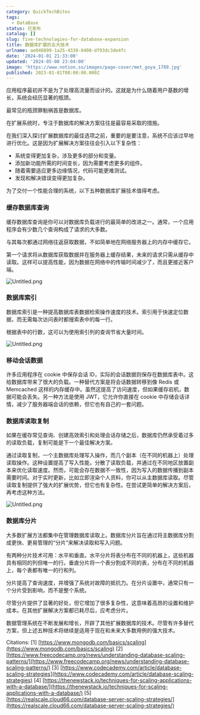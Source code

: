 ```yaml
---
category: QuickTechBites
tags:
  - DataBase
status: 已发布
catalog: []
slug: five-technologies-for-database-expansion
title: 数据库扩展的五大技术
urlname: ae048899-1a25-4338-8408-df93dc3de4fc
date: '2024-01-01 21:33:00'
updated: '2024-05-08 23:04:00'
image: 'https://www.notion.so/images/page-cover/met_goya_1789.jpg'
published: 2023-01-01T08:00:00.000Z
---
```


应用程序最初并不是为了处理高流量而设计的。这就是为什么随着用户基数的增长，系统会经历显著的瓶颈。


最常见的瓶颈罪魁祸首是数据库。


在扩展系统时，专注于数据库的解决方案往往是最容易采取的措施。


在我们深入探讨扩展数据库的最佳选项之前，重要的是要注意，系统不应该过早地进行优化。这是因为扩展解决方案往往会引入以下复杂性：

- 系统变得更加复杂，涉及更多的部分和变量。
- 添加新功能所需的时间变长，因为需要考虑更多的组件。
- 随着需要适应更多边缘情况，代码可能更难测试。
- 发现和解决错误变得更加复杂。

为了交付一个性能合理的系统，以下五种数据库扩展技术值得考虑。


### **缓存数据库查询**


缓存数据库查询是你可以对数据库负载进行的最简单的改进之一。通常，一个应用程序会有少数几个查询构成了请求的大多数。


与其每次都通过网络往返获取数据，不如简单地在网络服务器上的内存中缓存它。


第一个请求将从数据库获取数据并在服务器上缓存结果，未来的请求只需从缓存中读取。这样可以提高性能，因为数据在网络中的传输时间减少了，而且更接近客户端。


![Untitled.png](https://prod-files-secure.s3.us-west-2.amazonaws.com/5d24fe63-e567-4804-86f9-9fdc62e13082/90ccd300-8cb4-4392-a93f-76f7d0b7f352/Untitled.png?X-Amz-Algorithm=AWS4-HMAC-SHA256&X-Amz-Content-Sha256=UNSIGNED-PAYLOAD&X-Amz-Credential=ASIAZI2LB466S2KZBXIK%2F20250214%2Fus-west-2%2Fs3%2Faws4_request&X-Amz-Date=20250214T053701Z&X-Amz-Expires=3600&X-Amz-Security-Token=IQoJb3JpZ2luX2VjEP7%2F%2F%2F%2F%2F%2F%2F%2F%2F%2FwEaCXVzLXdlc3QtMiJIMEYCIQCDAxi6T7h5lMJBTMmeNS4Smq4MJgUMF7ePf7grQuaUAwIhALg1fh978Mq04xEICjiS8V5zEMS%2Beu5zqTVE8EXpjO%2BvKv8DCCcQABoMNjM3NDIzMTgzODA1Igx45Jbf2IPfJCGpNzAq3AMz791Xl%2FwsguLmfrl5zQwtbGhvSfJ0Zcx5p12MG3ZZQa%2BgtahVpXoZd9HVPHGS5aSoK6PD41f8HRONDYBGRSYTP0%2B3OhZ8mgigOULTqfsdmF%2FZOOoAzbvQKaEn9fBtpDtSLX6ZBFn1fYVKlzjl6Al3RCUXT4GDL3%2FMYbyjx7vXlhA4I3u%2FgQ%2FZbvuVsB%2FBPOr3qscnV8ifYBIqOrqKjatBXocKvgnXvBtYqUuXnfNSCtUItgwAQH3Rw9CEXUWk6A4sbR%2F%2FaUJRsWyQkCbjMMGSmMgZKgwklbpMmSldpjjB%2FQcqtQywN5wvdF0hxIi2YY7mGyxcjm1yUqrWHYTrOw3OyyJYa%2BUyMTZ135rb5C8NIZpTOfAFACw7VgzfYyCJf7UP01WT6%2BUWDBF2LKfBjLjASBIcjIWm9Zsw5GGfBu1kR5cqO11woVdaiavmXUtRra3GVTKoPb60dUjQJdsSfhPfxJ5xiFVJmWNY%2FQw93ucriD67lsMUNDEAO6bt4VGfh6AMuki148Lo9jMMgzRqd5ltNy67ry16gEgY7RItQFPwa4hPFfE01TIpvOosibv3GsURo6QtxgaOg761pf9sqolmB9siH4sgBWXrc1LK0z6U05BKj02oLmLen9kyIjCTqru9BjqkAZiGoIY3VGqAayhDYRGV%2BUbi5KHuq2mXXwJ%2BiKK8Rutq9NIOKV9RyJ%2B9ZzRp9%2BhZS3QirnycsDSYLMp2EwOlvkPxcUFwYd52Fai0oR3kFupe1y5FI8ntgTR1thh8hNFxkGITWoepWU%2FKmMwpkSQ0nMS%2B43ONZZrB%2B%2FVvvJO9RZtkJzShwJxGVJgn4aUj1ORO%2BBtqtf9N6FZNQSQuwraZok%2B3SHly&X-Amz-Signature=2c39273e8933df9c7ea821d7b1b6804aa810afeb3cfc5c8294292fbcc36dec72&X-Amz-SignedHeaders=host&x-id=GetObject)


### **数据库索引**


数据库索引是一种提高数据库表数据检索操作速度的技术。索引用于快速定位数据，而无需每次访问表时都搜索表中的每一行。


根据表中的行数，这可以为使用索引列的查询节省大量时间。


![Untitled.png](https://prod-files-secure.s3.us-west-2.amazonaws.com/5d24fe63-e567-4804-86f9-9fdc62e13082/d4109739-24f9-4adf-abd6-8eec0d12f3c8/Untitled.png?X-Amz-Algorithm=AWS4-HMAC-SHA256&X-Amz-Content-Sha256=UNSIGNED-PAYLOAD&X-Amz-Credential=ASIAZI2LB466S2KZBXIK%2F20250214%2Fus-west-2%2Fs3%2Faws4_request&X-Amz-Date=20250214T053701Z&X-Amz-Expires=3600&X-Amz-Security-Token=IQoJb3JpZ2luX2VjEP7%2F%2F%2F%2F%2F%2F%2F%2F%2F%2FwEaCXVzLXdlc3QtMiJIMEYCIQCDAxi6T7h5lMJBTMmeNS4Smq4MJgUMF7ePf7grQuaUAwIhALg1fh978Mq04xEICjiS8V5zEMS%2Beu5zqTVE8EXpjO%2BvKv8DCCcQABoMNjM3NDIzMTgzODA1Igx45Jbf2IPfJCGpNzAq3AMz791Xl%2FwsguLmfrl5zQwtbGhvSfJ0Zcx5p12MG3ZZQa%2BgtahVpXoZd9HVPHGS5aSoK6PD41f8HRONDYBGRSYTP0%2B3OhZ8mgigOULTqfsdmF%2FZOOoAzbvQKaEn9fBtpDtSLX6ZBFn1fYVKlzjl6Al3RCUXT4GDL3%2FMYbyjx7vXlhA4I3u%2FgQ%2FZbvuVsB%2FBPOr3qscnV8ifYBIqOrqKjatBXocKvgnXvBtYqUuXnfNSCtUItgwAQH3Rw9CEXUWk6A4sbR%2F%2FaUJRsWyQkCbjMMGSmMgZKgwklbpMmSldpjjB%2FQcqtQywN5wvdF0hxIi2YY7mGyxcjm1yUqrWHYTrOw3OyyJYa%2BUyMTZ135rb5C8NIZpTOfAFACw7VgzfYyCJf7UP01WT6%2BUWDBF2LKfBjLjASBIcjIWm9Zsw5GGfBu1kR5cqO11woVdaiavmXUtRra3GVTKoPb60dUjQJdsSfhPfxJ5xiFVJmWNY%2FQw93ucriD67lsMUNDEAO6bt4VGfh6AMuki148Lo9jMMgzRqd5ltNy67ry16gEgY7RItQFPwa4hPFfE01TIpvOosibv3GsURo6QtxgaOg761pf9sqolmB9siH4sgBWXrc1LK0z6U05BKj02oLmLen9kyIjCTqru9BjqkAZiGoIY3VGqAayhDYRGV%2BUbi5KHuq2mXXwJ%2BiKK8Rutq9NIOKV9RyJ%2B9ZzRp9%2BhZS3QirnycsDSYLMp2EwOlvkPxcUFwYd52Fai0oR3kFupe1y5FI8ntgTR1thh8hNFxkGITWoepWU%2FKmMwpkSQ0nMS%2B43ONZZrB%2B%2FVvvJO9RZtkJzShwJxGVJgn4aUj1ORO%2BBtqtf9N6FZNQSQuwraZok%2B3SHly&X-Amz-Signature=c52fd31e4076773d4d3b4a275e2c05ebf3776fe7daea47bdef3f53fd5498ae64&X-Amz-SignedHeaders=host&x-id=GetObject)


### **移动会话数据**


许多应用程序在 cookie 中保存会话 ID，实际的会话数据则保存在数据库表中。这给数据库带来了很大的负载。一种替代方案是将会话数据转移到像 Redis 或 Memcached 这样的内存缓存中。虽然这提高了访问速度，但如果缓存宕机，数据可能会丢失。另一种方法是使用 JWT，它允许你直接在 cookie 中存储会话详情，减少了服务器端会话的依赖，但它也有自己的一套问题。


### **数据库读取复制**


如果在缓存常见查询、创建高效索引和处理会话存储之后，数据库仍然承受着过多的读取负载，复制可能是下一个最佳解决方案。


通过读取复制，一个主数据库处理写入操作，而几个副本（在不同的机器上）处理读取操作。这种设置提高了写入性能，分散了读取负载，并通过在不同地区放置副本来优化读取速度。然而，可能会存在数据不一致性，因为写入的数据传播到副本需要时间。对于实时更新，比如立即渲染个人资料，你可以从主数据库读取。尽管读取复制提供了强大的扩展优势，但它也有复杂性。在尝试更简单的解决方案后，再考虑这种方法。


![Untitled.png](https://prod-files-secure.s3.us-west-2.amazonaws.com/5d24fe63-e567-4804-86f9-9fdc62e13082/24928cbe-8502-42c3-8c51-57b72171cc67/Untitled.png?X-Amz-Algorithm=AWS4-HMAC-SHA256&X-Amz-Content-Sha256=UNSIGNED-PAYLOAD&X-Amz-Credential=ASIAZI2LB466S2KZBXIK%2F20250214%2Fus-west-2%2Fs3%2Faws4_request&X-Amz-Date=20250214T053701Z&X-Amz-Expires=3600&X-Amz-Security-Token=IQoJb3JpZ2luX2VjEP7%2F%2F%2F%2F%2F%2F%2F%2F%2F%2FwEaCXVzLXdlc3QtMiJIMEYCIQCDAxi6T7h5lMJBTMmeNS4Smq4MJgUMF7ePf7grQuaUAwIhALg1fh978Mq04xEICjiS8V5zEMS%2Beu5zqTVE8EXpjO%2BvKv8DCCcQABoMNjM3NDIzMTgzODA1Igx45Jbf2IPfJCGpNzAq3AMz791Xl%2FwsguLmfrl5zQwtbGhvSfJ0Zcx5p12MG3ZZQa%2BgtahVpXoZd9HVPHGS5aSoK6PD41f8HRONDYBGRSYTP0%2B3OhZ8mgigOULTqfsdmF%2FZOOoAzbvQKaEn9fBtpDtSLX6ZBFn1fYVKlzjl6Al3RCUXT4GDL3%2FMYbyjx7vXlhA4I3u%2FgQ%2FZbvuVsB%2FBPOr3qscnV8ifYBIqOrqKjatBXocKvgnXvBtYqUuXnfNSCtUItgwAQH3Rw9CEXUWk6A4sbR%2F%2FaUJRsWyQkCbjMMGSmMgZKgwklbpMmSldpjjB%2FQcqtQywN5wvdF0hxIi2YY7mGyxcjm1yUqrWHYTrOw3OyyJYa%2BUyMTZ135rb5C8NIZpTOfAFACw7VgzfYyCJf7UP01WT6%2BUWDBF2LKfBjLjASBIcjIWm9Zsw5GGfBu1kR5cqO11woVdaiavmXUtRra3GVTKoPb60dUjQJdsSfhPfxJ5xiFVJmWNY%2FQw93ucriD67lsMUNDEAO6bt4VGfh6AMuki148Lo9jMMgzRqd5ltNy67ry16gEgY7RItQFPwa4hPFfE01TIpvOosibv3GsURo6QtxgaOg761pf9sqolmB9siH4sgBWXrc1LK0z6U05BKj02oLmLen9kyIjCTqru9BjqkAZiGoIY3VGqAayhDYRGV%2BUbi5KHuq2mXXwJ%2BiKK8Rutq9NIOKV9RyJ%2B9ZzRp9%2BhZS3QirnycsDSYLMp2EwOlvkPxcUFwYd52Fai0oR3kFupe1y5FI8ntgTR1thh8hNFxkGITWoepWU%2FKmMwpkSQ0nMS%2B43ONZZrB%2B%2FVvvJO9RZtkJzShwJxGVJgn4aUj1ORO%2BBtqtf9N6FZNQSQuwraZok%2B3SHly&X-Amz-Signature=6bb954adf61d3771b9b70284e9b9cf73bf106981049df8f0e507caf9987f3f1d&X-Amz-SignedHeaders=host&x-id=GetObject)


### **数据库分片**


大多数扩展方法都集中在管理数据库读取上。数据库分片旨在通过将主数据库分割成更快、更易管理的“分片”来解决读取和写入问题。


有两种分片技术可用：水平和垂直。水平分片将表分布在不同的机器上，这些机器具有相同的列但唯一的行。垂直分片将一个表分割成不同的表，分布在不同的机器上，每个表都有唯一的行和列。


分片提高了查询速度，并增强了系统对故障的抵抗力。在分片设置中，通常只有一个分片受到影响，而不是整个系统。


尽管分片提供了显著的好处，但它增加了很多复杂性，这意味着高昂的设置和维护成本。在其他扩展解决方案都已耗尽后，应考虑分片。


数据管理系统在不断发展和增长，开辟了其他扩展数据库的技术。尽管有许多替代方案，但上述五种技术将继续是适用于现在和未来大多数用例的强大技术。


Citations:
[1] [https://www.mongodb.com/basics/scaling](https://www.mongodb.com/basics/scaling)
[2] [https://www.freecodecamp.org/news/understanding-database-scaling-patterns/](https://www.freecodecamp.org/news/understanding-database-scaling-patterns/)
[3] [https://www.codecademy.com/article/database-scaling-strategies](https://www.codecademy.com/article/database-scaling-strategies)
[4] [https://thenewstack.io/techniques-for-scaling-applications-with-a-database/](https://thenewstack.io/techniques-for-scaling-applications-with-a-database/)
[5] [https://realscale.cloud66.com/database-server-scaling-strategies/](https://realscale.cloud66.com/database-server-scaling-strategies/)


